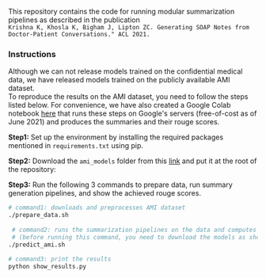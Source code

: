 
This repository contains the code for running modular summarization pipelines as described in the publication  
`Krishna K, Khosla K, Bigham J, Lipton ZC. Generating SOAP Notes from Doctor-Patient Conversations." ACL 2021.`  
  

 
###  Instructions

Although we can not release models trained on the confidential medical data,   we have released  models trained on the publicly available AMI dataset.  
To reproduce the results on the AMI dataset, you need to follow the steps listed below. 
For convenience, we have also created a Google Colab notebook [here](https://colab.research.google.com/drive/1P0dp4rctvhSWdzfgml4B7yt3Qketrzst?usp=sharing) that runs these steps on Google's servers (free-of-cost as of June 2021) and produces the summaries and their rouge scores.

**Step1:** Set up the environment by installing the required packages mentioned in `requirements.txt` using pip.

**Step2:** Download the `ami_models` folder from this [link](https://drive.google.com/drive/folders/12Fkv_JvhJotvDTk2Z5PZYs4POIkqmwBZ?usp=sharing) and put it at the root of the repository:

  
**Step3:** Run the following 3 commands to prepare data, run summary generation pipelines, and show the achieved rouge scores.  
  
```bash  
# command1: downloads and preprocesses AMI dataset  
./prepare_data.sh  
  
 # command2: runs the summarization pipelines on the data and computes rouge scores  
 # (before running this command, you need to download the models as shown above)  
./predict_ami.sh  
  
# command3: print the results  
python show_results.py  
```